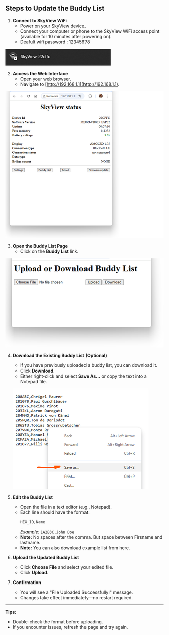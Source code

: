 ## Steps to Update the Buddy List

1. **Connect to SkyView WiFi**
    - Power on your SkyView device.
    - Connect your computer or phone to the SkyView WiFi access point (available for 10 minutes after powering on).
    - Deafult wifi password : 12345678

![SkyView Wifi](images/Wifi.png)   


2. **Access the Web Interface**
    - Open your web browser.
    - Navigate to [http://192.168.1.1](http://192.168.1.1).

 ![SkyView Front Page](images/SkyViewFrontPage.png)    

3. **Open the Buddy List Page**
    - Click on the **Buddy List** link.

 ![Upload Page](images/upload_page.png)

4. **Download the Existing Buddy List (Optional)**
    - If you have previously uploaded a buddy list, you can download it.
    - Click **Download**.
    - Either right-click and select **Save As...** or copy the text into a Notepad file.

    ![SaveAs](images/buddy_list_saveas.png)

5. **Edit the Buddy List**
    - Open the file in a text editor (e.g., Notepad).
    - Each line should have the format:  
      ```
      HEX_ID,Name
      ```
      *Example:* `1A2B3C,John Doe`
    - **Note:** No spaces after the comma. But space between Firsname and lastname.
    - **Note:** You can also download example list from here.

6. **Upload the Updated Buddy List**
    - Click **Choose File** and select your edited file.
    - Click **Upload**.

7. **Confirmation**
    - You will see a "File Uploaded Successfully!" message.
    - Changes take effect immediately—no restart required.

---

**Tips:**
- Double-check the format before uploading.
- If you encounter issues, refresh the page and try again.
